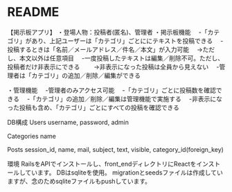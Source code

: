 # README

【掲示板アプリ】
・登場人物：投稿者(匿名)、管理者
・掲示板機能
　-「カテゴリ」があり、上記ユーザーは「カテゴリ」ごとににテキストを投稿できる
　-投稿するときは「名前／メールアドレス／件名／本文」が入力可能
　→ただし、本文以外は任意項目
　-一度投稿したテキストは編集／削除不可。ただし、投稿者だけ非表示にできる
　　→非表示になった投稿は全員から見えない
　-管理者は「カテゴリ」の追加／削除／編集ができる

・管理機能
　-管理者のみアクセス可能
　-「カテゴリ」ごとに投稿数を確認できる
　-「カテゴリ」の追加／削除／編集は管理機能で実施する
　-非表示になった投稿も含め、「カテゴリ」ごとにすべての投稿を確認できる


DB構成
Users
  username, password, admin

Categories
  name

Posts
  session_id, name, mail, subject, text, visible, category_id(foreign_key)


環境
RailsをAPIでインストールし、front_endディレクトリにReactをインストールしています。
DBはsqliteを使用。
migrationとseedsファイルは作成していますが、念のためsqliteファイルもpushしています。
